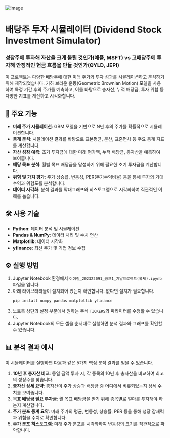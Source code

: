 
![image](https://github.com/user-attachments/assets/686f66c0-79ca-4291-82b6-198cd7a06f6b)



# 배당주 투자 시뮬레이터 (Dividend Stock Investment Simulator)

### 성장주에 투자해 자산을 크게 불릴 것인가(애플, MSFT) vs 고배당주에 투자해 안정적인 현금 흐름을 만들 것인가(QYLD, JEPI)
이 프로젝트는 다양한 배당주에 대한 미래 주가와 투자 성과를 시뮬레이션하고 분석하기 위해 제작되었습니다. 기하 브라운 운동(Geometric Brownian Motion) 모델을 사용하여 특정 기간 후의 주가를 예측하고, 이를 바탕으로 총자산, 누적 배당금, 투자 위험 등 다양한 지표를 계산하고 시각화합니다.

## 🚀 주요 기능

-   **미래 주가 시뮬레이션**: GBM 모델을 기반으로 N년 후의 주가를 확률적으로 시뮬레이션합니다.
-   **통계 분석**: 시뮬레이션 결과를 바탕으로 표본평균, 분산, 표준편차 등 주요 통계 지표를 계산합니다.
-   **자산 성장 예측**: 초기 투자금에 대한 미래 평가액, 누적 배당금, 총자산을 예측하여 보여줍니다.
-   **배당 목표 분석**: 월별 목표 배당금을 달성하기 위해 필요한 초기 투자금을 계산합니다.
-   **위험 및 가치 평가**: 주가 상승률, 변동성, PER(주가수익비율) 등을 통해 투자의 기대수익과 위험도를 분석합니다.
-   **데이터 시각화**: 분석 결과를 막대그래프와 히스토그램으로 시각화하여 직관적인 이해를 돕습니다.

## 🛠️ 사용 기술

-   **Python**: 데이터 분석 및 시뮬레이션
-   **Pandas & NumPy**: 데이터 처리 및 수치 연산
-   **Matplotlib**: 데이터 시각화
-   **yfinance**: 최신 주가 및 기업 정보 수집

## ⚙️ 실행 방법

1.  Jupyter Notebook 환경에서 `이예림_202322091_금프1_기말프로젝트(복제).ipynb` 파일을 엽니다.
2.  아래 라이브러리들이 설치되어 있는지 확인합니다. 없다면 설치가 필요합니다.
    ```bash
    pip install numpy pandas matplotlib yfinance
    ```
3.  노트북 상단의 설정 부분에서 원하는 주식 `TICKERS`와 파라미터를 수정할 수 있습니다.
4.  Jupyter Notebook의 모든 셀을 순서대로 실행하면 분석 결과와 그래프를 확인할 수 있습니다.

## 📊 분석 결과 예시

이 시뮬레이터를 실행하면 다음과 같은 5가지 핵심 분석 결과를 얻을 수 있습니다.

1.  **10년 후 총자산 비교**: 동일 금액 투자 시, 각 종목의 10년 후 총자산을 비교하여 최고의 성장주를 찾습니다.
2.  **총자산 상세 요약**: 총자산이 주가 상승과 배당금 중 어디에서 비롯되었는지 상세 수치를 보여줍니다.
3.  **목표 배당금 필요 투자금**: 월 목표 배당금을 받기 위해 종목별로 얼마를 투자해야 하는지 계산합니다.
4.  **주가 분포 통계 요약**: 미래 주가의 평균, 변동성, 상승률, PER 등을 통해 성장 잠재력과 위험을 수치로 확인합니다.
5.  **주가 분포 히스토그램**: 미래 주가 분포를 시각화하여 변동성의 크기를 직관적으로 파악합니다.

